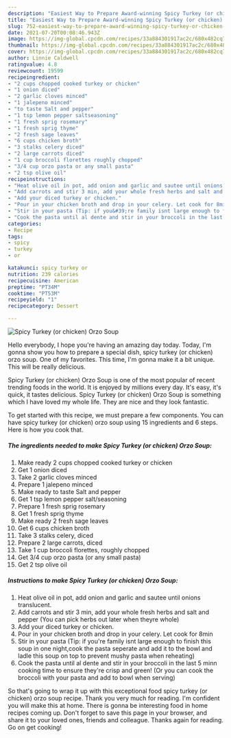 ```yaml
---
description: "Easiest Way to Prepare Award-winning Spicy Turkey (or chicken) Orzo Soup"
title: "Easiest Way to Prepare Award-winning Spicy Turkey (or chicken) Orzo Soup"
slug: 752-easiest-way-to-prepare-award-winning-spicy-turkey-or-chicken-orzo-soup
date: 2021-07-20T00:08:46.943Z
image: https://img-global.cpcdn.com/recipes/33a884301917ac2c/680x482cq70/spicy-turkey-or-chicken-orzo-soup-recipe-main-photo.jpg
thumbnail: https://img-global.cpcdn.com/recipes/33a884301917ac2c/680x482cq70/spicy-turkey-or-chicken-orzo-soup-recipe-main-photo.jpg
cover: https://img-global.cpcdn.com/recipes/33a884301917ac2c/680x482cq70/spicy-turkey-or-chicken-orzo-soup-recipe-main-photo.jpg
author: Linnie Caldwell
ratingvalue: 4.8
reviewcount: 19599
recipeingredient:
- "2 cups chopped cooked turkey or chicken"
- "1 onion diced"
- "2 garlic cloves minced"
- "1 jalepeno minced"
- "to taste Salt and pepper"
- "1 tsp lemon pepper saltseasoning"
- "1 fresh sprig rosemary"
- "1 fresh sprig thyme"
- "2 fresh sage leaves"
- "6 cups chicken broth"
- "3 stalks celery diced"
- "2 large carrots diced"
- "1 cup broccoli florettes roughly chopped"
- "3/4 cup orzo pasta or any small pasta"
- "2 tsp olive oil"
recipeinstructions:
- "Heat olive oil in pot, add onion and garlic and sautee until onions translucent."
- "Add carrots and stir 3 min, add your whole fresh herbs and salt and pepper (You can pick herbs out later when theyre whole)"
- "Add your diced turkey or chicken."
- "Pour in your chicken broth and drop in your celery. Let cook for 8min"
- "Stir in your pasta (Tip: if you&#39;re family isnt large enough to finish this soup in one night,cook the pasta seperate and add it to the bowl and ladle this soup on top to prevent mushy pasta when reheating)"
- "Cook the pasta until al dente and stir in your broccoli in the last 5 minn cooking time to ensure they&#39;re crisp and green! (Or you can cook the broccoli with your pasta and add to bowl when serving)"
categories:
- Recipe
tags:
- spicy
- turkey
- or

katakunci: spicy turkey or 
nutrition: 239 calories
recipecuisine: American
preptime: "PT34M"
cooktime: "PT53M"
recipeyield: "1"
recipecategory: Dessert

---
```



![Spicy Turkey (or chicken) Orzo Soup](https://img-global.cpcdn.com/recipes/33a884301917ac2c/680x482cq70/spicy-turkey-or-chicken-orzo-soup-recipe-main-photo.jpg)

Hello everybody, I hope you're having an amazing day today. Today, I'm gonna show you how to prepare a special dish, spicy turkey (or chicken) orzo soup. One of my favorites. This time, I'm gonna make it a bit unique. This will be really delicious.

Spicy Turkey (or chicken) Orzo Soup is one of the most popular of recent trending foods in the world. It is enjoyed by millions every day. It's easy, it's quick, it tastes delicious. Spicy Turkey (or chicken) Orzo Soup is something which I have loved my whole life. They are nice and they look fantastic.




To get started with this recipe, we must prepare a few components. You can have spicy turkey (or chicken) orzo soup using 15 ingredients and 6 steps. Here is how you cook that.

<!--inarticleads1-->

##### The ingredients needed to make Spicy Turkey (or chicken) Orzo Soup:

1. Make ready 2 cups chopped cooked turkey or chicken
1. Get 1 onion diced
1. Take 2 garlic cloves minced
1. Prepare 1 jalepeno minced
1. Make ready to taste Salt and pepper
1. Get 1 tsp lemon pepper salt/seasoning
1. Prepare 1 fresh sprig rosemary
1. Get 1 fresh sprig thyme
1. Make ready 2 fresh sage leaves
1. Get 6 cups chicken broth
1. Take 3 stalks celery, diced
1. Prepare 2 large carrots, diced
1. Take 1 cup broccoli florettes, roughly chopped
1. Get 3/4 cup orzo pasta (or any small pasta)
1. Get 2 tsp olive oil




<!--inarticleads2-->

##### Instructions to make Spicy Turkey (or chicken) Orzo Soup:

1. Heat olive oil in pot, add onion and garlic and sautee until onions translucent.
1. Add carrots and stir 3 min, add your whole fresh herbs and salt and pepper (You can pick herbs out later when theyre whole)
1. Add your diced turkey or chicken.
1. Pour in your chicken broth and drop in your celery. Let cook for 8min
1. Stir in your pasta (Tip: if you&#39;re family isnt large enough to finish this soup in one night,cook the pasta seperate and add it to the bowl and ladle this soup on top to prevent mushy pasta when reheating)
1. Cook the pasta until al dente and stir in your broccoli in the last 5 minn cooking time to ensure they&#39;re crisp and green! (Or you can cook the broccoli with your pasta and add to bowl when serving)




So that's going to wrap it up with this exceptional food spicy turkey (or chicken) orzo soup recipe. Thank you very much for reading. I'm confident you will make this at home. There is gonna be interesting food in home recipes coming up. Don't forget to save this page in your browser, and share it to your loved ones, friends and colleague. Thanks again for reading. Go on get cooking!
